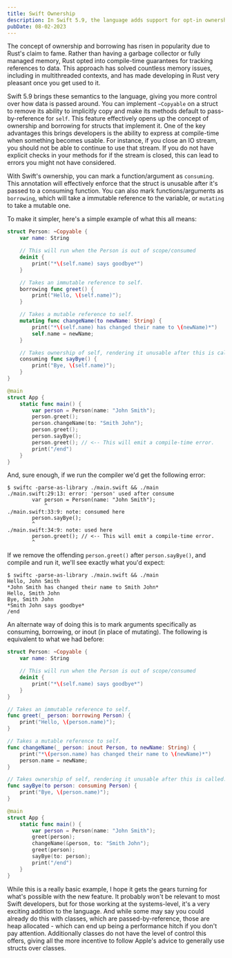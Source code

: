 ```yaml
---
title: Swift Ownership
description: In Swift 5.9, the language adds support for opt-in ownership and borrowing, enabling finer control over how your data moves.
pubDate: 08-02-2023
---
```


The concept of ownership and borrowing has risen in popularity due to Rust's claim to fame. Rather than having a garbage collector or fully managed memory, Rust opted into compile-time guarantees for tracking references to data. This approach has solved countless memory issues, including in multithreaded contexts, and has made developing in Rust very pleasant once you get used to it.

Swift 5.9 brings these semantics to the language, giving you more control over how data is passed around. You can implement `~Copyable` on a struct to remove its ability to implicitly copy and make its methods default to pass-by-reference for `self`. This feature effectively opens up the concept of ownership and borrowing for structs that implement it. One of the key advantages this brings developers is the ability to express at compile-time when something becomes usable. For instance, if you close an IO stream, you should not be able to continue to use that stream. If you do not have explicit checks in your methods for if the stream is closed, this can lead to errors you might not have considered.

With Swift's ownership, you can mark a function/argument as `consuming`. This annotation will effectively enforce that the struct is unusable after it's passed to a consuming function. You can also mark functions/arguments as `borrowing`, which will take a immutable reference to the variable, or `mutating` to take a mutable one.

To make it simpler, here's a simple example of what this all means:

```swift
struct Person: ~Copyable {
    var name: String

    // This will run when the Person is out of scope/consumed
    deinit {
        print("*\(self.name) says goodbye*")
    }

    // Takes an immutable reference to self.
    borrowing func greet() {
        print("Hello, \(self.name)");
    }

    // Takes a mutable reference to self.
    mutating func changeName(to newName: String) {
        print("*\(self.name) has changed their name to \(newName)*")
        self.name = newName;
    }

    // Takes ownership of self, rendering it unusable after this is called.
    consuming func sayBye() {
        print("Bye, \(self.name)");
    }
}

@main
struct App {
    static func main() {
        var person = Person(name: "John Smith");
        person.greet();
        person.changeName(to: "Smith John");
        person.greet();
        person.sayBye();
        person.greet(); // <-- This will emit a compile-time error.
        print("/end")
    }
}
```

And, sure enough, if we run the compiler we'd get the following error:

```
$ swiftc -parse-as-library ./main.swift && ./main
./main.swift:29:13: error: 'person' used after consume
        var person = Person(name: "John Smith");
            ^
./main.swift:33:9: note: consumed here
        person.sayBye();
        ^
./main.swift:34:9: note: used here
        person.greet(); // <-- This will emit a compile-time error.
        ^
```

If we remove the offending `person.greet()` after `person.sayBye()`, and compile and run it, we'll see exactly what you'd expect:

```
$ swiftc -parse-as-library ./main.swift && ./main
Hello, John Smith
*John Smith has changed their name to Smith John*
Hello, Smith John
Bye, Smith John
*Smith John says goodbye*
/end
```

An alternate way of doing this is to mark arguments specifically as consuming, borrowing, or inout (in place of mutating). The following is equivalent to what we had before:

```swift
struct Person: ~Copyable {
    var name: String

    // This will run when the Person is out of scope/consumed
    deinit {
        print("*\(self.name) says goodbye*")
    }
}

// Takes an immutable reference to self.
func greet(_ person: borrowing Person) {
    print("Hello, \(person.name)");
}

// Takes a mutable reference to self.
func changeName(_ person: inout Person, to newName: String) {
    print("*\(person.name) has changed their name to \(newName)*")
    person.name = newName;
}

// Takes ownership of self, rendering it unusable after this is called.
func sayBye(to person: consuming Person) {
    print("Bye, \(person.name)");
}

@main
struct App {
    static func main() {
        var person = Person(name: "John Smith");
        greet(person);
        changeName(&person, to: "Smith John");
        greet(person);
        sayBye(to: person);
        print("/end")
    }
}
```

While this is a really basic example, I hope it gets the gears turning for what's possible with the new feature. It probably won't be relevant to most Swift developers, but for those working at the systems-level, it's a very exciting addition to the language. And while some may say you could already do this with classes, which are passed-by-reference, those are heap allocated - which can end up being a performance hitch if you don't pay attention. Additionally classes do not have the level of control this offers, giving all the more incentive to follow Apple's advice to generally use structs over classes.
